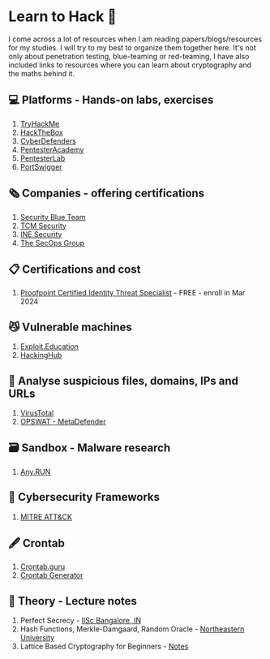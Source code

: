 # Learn to Hack 🥷

I come across a lot of resources when I am reading papers/blogs/resources for my studies. I will try to my best to organize them together here. It's not only about penetration testing, blue-teaming or red-teaming, I have also included links to resources where you can learn about cryptography and the maths behind it. 

## 💻 Platforms - Hands-on labs, exercises

1.  [TryHackMe](https://tryhackme.com/signup?referrer=655bc3c21f4d8e155c0ec8c3)
2.  [HackTheBox](https://www.hackthebox.com/)
3.  [CyberDefenders](https://cyberdefenders.org/)
4.  [PentesterAcademy](https://www.pentesteracademy.com/)
5.  [PentesterLab](https://pentesterlab.com/)
6.  [PortSwigger](https://portswigger.net/web-security)

## 🗞️ Companies - offering certifications

1.  [Security Blue Team](https://www.securityblue.team/)
2.  [TCM Security](https://certifications.tcm-sec.com/)
3.  [INE Security](https://security.ine.com/)
4.  [The SecOps Group](https://secops.group/)

## 📋 Certifications and cost

1.  [Proofpoint Certified Identity Threat Specialist](https://www.proofpoint.com/us/resources/webinars/cybersecurity-leadership-certification) - FREE - enroll in Mar 2024

## 😼 Vulnerable machines 

1.  [Exploit.Education](https://exploit.education)
2.  [HackingHub](https://www.hackinghub.io/)

## 🔎 Analyse suspicious files, domains, IPs and URLs

1.  [VirusTotal](https://www.virustotal.com/gui/home/upload)
2.  [OPSWAT - MetaDefender](https://metadefender.opswat.com/)

## 🗃️ Sandbox - Malware research

1.  [Any.RUN](https://any.run/)

## 🧭 Cybersecurity Frameworks

1.  [MITRE ATT&CK](https://attack.mitre.org/)

## 🖋️ Crontab 

1.  [Crontab.guru](https://crontab.guru/)
2.  [Crontab Generator](https://crontab-generator.org/)

## 📔 Theory - Lecture notes

1.  Perfect Secrecy - [IISc Bangalore, IN](https://www.csa.iisc.ac.in/~arpita/Cryptography16/Lecture3_Atlanta.pdf)
2.  Hash Functions, Merkle-Damgaard, Random Oracle - [Northeastern University](https://www.khoury.northeastern.edu/home/wichs/class/crypto-fall15/lecture11.pdf)
3.  Lattice Based Cryptography for Beginners - [Notes](https://eprint.iacr.org/2015/938.pdf)
